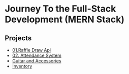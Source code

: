 # Journey To the Full-Stack Development (MERN Stack)

## Projects

- [01.Raffle Draw Api](/01-raffle-draw/readme.md)
- [02. Attendance System]()
- [Guitar and Accessories]()
- [Inventory]()
